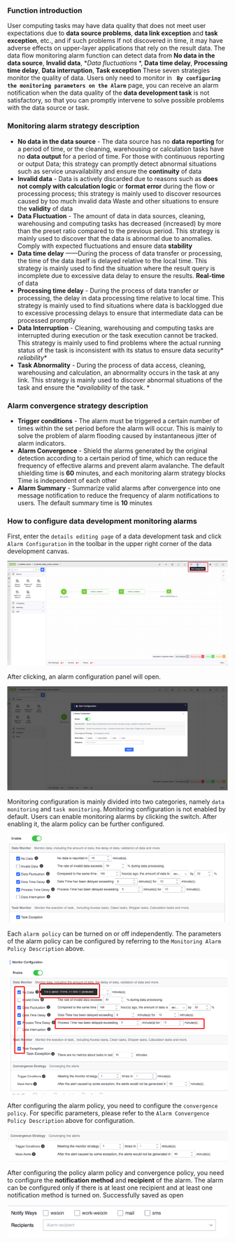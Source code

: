 ### Function introduction

User computing tasks may have data quality that does not meet user expectations due to **data source problems**, **data link exception** and **task exception**, etc., and if such problems If not discovered in time, it may have adverse effects on upper-layer applications that rely on the result data. The data flow monitoring alarm function can detect data from **No data in the data source**, **Invalid data**, **Data fluctuations* *, **Data time delay**, **Processing time delay**, **Data interruption**, **Task exception** These seven strategies monitor the quality of data. Users only need to monitor in **` By configuring the monitoring parameters on the Alarm`** page, you can receive an alarm notification when the data quality of the **data development task** is not satisfactory, so that you can promptly intervene to solve possible problems with the data source or task.

### Monitoring alarm strategy description

* **No data in the data source** - The data source has no **data reporting** for a period of time, or the cleaning, warehousing or calculation tasks have no **data output** for a period of time. For those with continuous reporting or output Data; this strategy can promptly detect abnormal situations such as service unavailability and ensure the **continuity** of data
* **Invalid data** - Data is actively discarded due to reasons such as **does not comply with calculation logic** or **format error** during the flow or processing process; this strategy is mainly used to discover resources caused by too much invalid data Waste and other situations to ensure the **validity** of data
* **Data Fluctuation** - The amount of data in data sources, cleaning, warehousing and computing tasks has decreased (increased) by more than the preset ratio compared to the previous period. This strategy is mainly used to discover that the data is abnormal due to anomalies. Comply with expected fluctuations and ensure data **stability**
* **Data time delay** ——During the process of data transfer or processing, the time of the data itself is delayed relative to the local time. This strategy is mainly used to find the situation where the result query is incomplete due to excessive data delay to ensure the results. **Real-time** of data
* **Processing time delay** - During the process of data transfer or processing, the delay in data processing time relative to local time. This strategy is mainly used to find situations where data is backlogged due to excessive processing delays to ensure that intermediate data can be processed promptly
* **Data Interruption** - Cleaning, warehousing and computing tasks are interrupted during execution or the task execution cannot be tracked. This strategy is mainly used to find problems where the actual running status of the task is inconsistent with its status to ensure data security* *reliability**
* **Task Abnormality** - During the process of data access, cleaning, warehousing and calculation, an abnormality occurs in the task at any link. This strategy is mainly used to discover abnormal situations of the task and ensure the **availability* of the task. *

### Alarm convergence strategy description
* **Trigger conditions** - The alarm must be triggered a certain number of times within the set period before the alarm will occur. This is mainly to solve the problem of alarm flooding caused by instantaneous jitter of alarm indicators.
* **Alarm Convergence** - Shield the alarms generated by the original detection according to a certain period of time, which can reduce the frequency of effective alarms and prevent alarm avalanche. The default shielding time is **60** minutes, and each monitoring alarm strategy blocks Time is independent of each other
* **Alarm Summary** - Summarize valid alarms after convergence into one message notification to reduce the frequency of alarm notifications to users. The default summary time is **10** minutes

### How to configure data development monitoring alarms

First, enter the `details editing page` of a data development task and click `Alarm Configuration` in the toolbar in the upper right corner of the data development canvas.

![](monitor.assets/dataflow_alert_config.png)

After clicking, an alarm configuration panel will open.

![](monitor.assets/dataflow_alert_config_panel.png)

Monitoring configuration is mainly divided into two categories, namely `data monitoring` and `task monitoring`. Monitoring configuration is not enabled by default. Users can enable monitoring alarms by clicking the switch. After enabling it, the alarm policy can be further configured.

![](monitor.assets/dataflow_alert_config_active.png)

Each `alarm policy` can be turned on or off independently. The parameters of the alarm policy can be configured by referring to the `Monitoring Alarm Policy Description` above.

![](monitor.assets/dataflow_alert_config_monitor_status.png)

After configuring the alarm policy, you need to configure the `convergence policy`. For specific parameters, please refer to the `Alarm Convergence Policy Description` above for configuration.

![](monitor.assets/alert_config_convergence.png)

After configuring the policy alarm policy and convergence policy, you need to configure the **notification method** and **recipient** of the alarm. The alarm can be configured only if there is at least one recipient and at least one notification method is turned on. Successfully saved as open

![](monitor.assets/alert_config_receiver_and_notify.png)